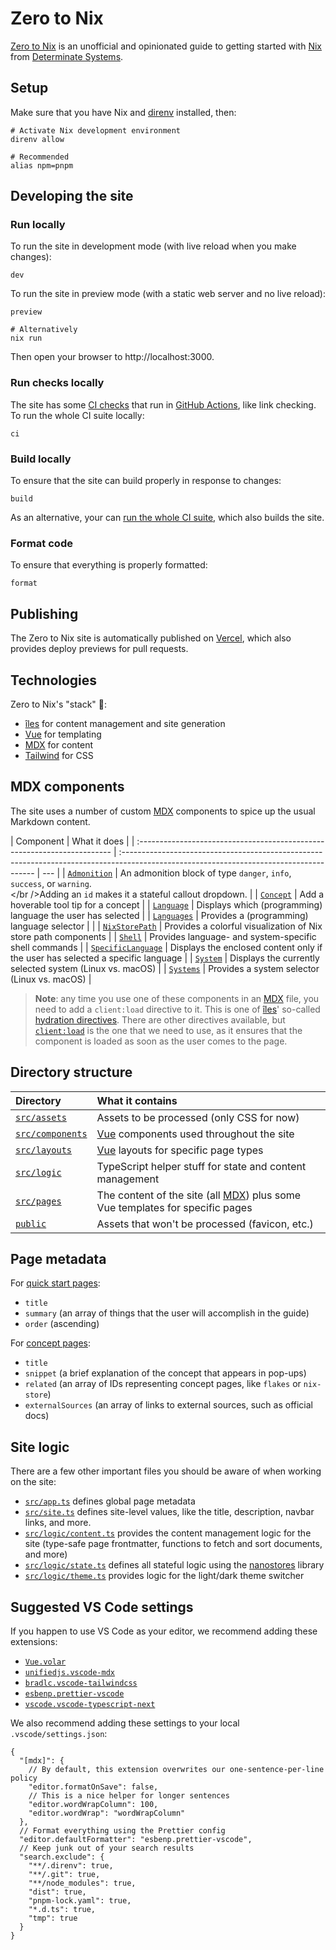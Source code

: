 # Zero to Nix

[Zero to Nix][site] is an unofficial and opinionated guide to getting started with [Nix] from [Determinate Systems][detsys].

## Setup

Make sure that you have Nix and [direnv] installed, then:

```shell
# Activate Nix development environment
direnv allow

# Recommended
alias npm=pnpm
```

## Developing the site

### Run locally

To run the site in development mode (with live reload when you make changes):

```shell
dev
```

To run the site in preview mode (with a static web server and no live reload):

```shell
preview

# Alternatively
nix run
```

Then open your browser to http://localhost:3000.

### Run checks locally

The site has some [CI checks][ci] that run in [GitHub Actions][gha], like link checking.
To run the whole CI suite locally:

```shell
ci
```

### Build locally

To ensure that the site can build properly in response to changes:

```shell
build
```

As an alternative, your can [run the whole CI suite](#run-checks-locally), which also builds the site.

### Format code

To ensure that everything is properly formatted:

```shell
format
```

## Publishing

The Zero to Nix site is automatically published on [Vercel], which also provides deploy previews for pull requests.

## Technologies

Zero to Nix's "stack" 🥞:

- [îles][iles] for content management and site generation
- [Vue] for templating
- [MDX] for content
- [Tailwind] for CSS

## MDX components

The site uses a number of custom [MDX] components to spice up the usual Markdown content.

| Component                                                                | What it does                                                                                                                            |
| :----------------------------------------------------------------------- | :-------------------------------------------------------------------------------------------------------------------------------------- | --- |
| [`Admonition`](./src/components/mdx/Admonition.vue)                      | An admonition block of type `danger`, `info`, `success`, or `warning`.<br /></br />Adding an `id` makes it a stateful callout dropdown. |
| [`Concept`](./src/components/mdx/concepts/Concept.vue)                   | Add a hoverable tool tip for a concept                                                                                                  |
| [`Language`](./src/components/mdx/stateful/Language.vue)                 | Displays which (programming) language the user has selected                                                                             |
| [`Languages`](./src/components/mdx/stateful/Languages.vue)               | Provides a (programming) language selector                                                                                              |     |
| [`NixStorePath`](./src/components/concepts/NixStorePath.vue)             | Provides a colorful visualization of Nix store path components                                                                          |
| [`Shell`](./src/components/code/Shell.vue)                               | Provides language- and system-specific shell commands                                                                                   |
| [`SpecificLanguage`](./src/components/mdx/stateful/SpecificLanguage.vue) | Displays the enclosed content only if the user has selected a specific language                                                         |
| [`System`](./src/components/mdx/stateful/System.vue)                     | Displays the currently selected system (Linux vs. macOS)                                                                                |
| [`Systems`](./src/components/stateful/Systems.vue)                       | Provides a system selector (Linux vs. macOS)                                                                                            |

> **Note**: any time you use one of these components in an [MDX] file, you need to add a `client:load` directive to it.
> This is one of [îles][iles]' so-called [hydration directives][hydration].
> There are other directives available, but [`client:load`][client-load] is the one that we need to use, as it ensures that the component is loaded as soon as the user comes to the page.

## Directory structure

| Directory                             | What it contains                                                               |
| :------------------------------------ | :----------------------------------------------------------------------------- |
| [`src/assets`](./src/assets/)         | Assets to be processed (only CSS for now)                                      |
| [`src/components`](./src/components/) | [Vue] components used throughout the site                                      |
| [`src/layouts`](./src/layouts/)       | [Vue] layouts for specific page types                                          |
| [`src/logic`](./src/logic/)           | TypeScript helper stuff for state and content management                       |
| [`src/pages`](./src/pages/)           | The content of the site (all [MDX]) plus some Vue templates for specific pages |
| [`public`](./public/)                 | Assets that won't be processed (favicon, etc.)                                 |

## Page metadata

For [quick start pages](./src/pages/start/):

- `title`
- `summary` (an array of things that the user will accomplish in the guide)
- `order` (ascending)

For [concept pages](./src/pages/concepts/):

- `title`
- `snippet` (a brief explanation of the concept that appears in pop-ups)
- `related` (an array of IDs representing concept pages, like `flakes` or `nix-store`)
- `externalSources` (an array of links to external sources, such as official docs)

## Site logic

There are a few other important files you should be aware of when working on the site:

- [`src/app.ts`](./src/app.ts) defines global page metadata
- [`src/site.ts`](./src/site.ts) defines site-level values, like the title, description, navbar links, and more.
- [`src/logic/content.ts`](./src/logic/content.ts) provides the content management logic for the site (type-safe page frontmatter, functions to fetch and sort documents, and more)
- [`src/logic/state.ts`](./src/logic/state.ts) defines all stateful logic using the [nanostores] library
- [`src/logic/theme.ts`](./src/logic/theme.ts) provides logic for the light/dark theme switcher

## Suggested VS Code settings

If you happen to use VS Code as your editor, we recommend adding these extensions:

- [`Vue.volar`][vsc-vue]
- [`unifiedjs.vscode-mdx`][vsc-mdx]
- [`bradlc.vscode-tailwindcss`][vsc-tailwind]
- [`esbenp.prettier-vscode`][vsc-prettier]
- [`vscode.vscode-typescript-next`][vsc-tsc]

We also recommend adding these settings to your local `.vscode/settings.json`:

```jsonc
{
  "[mdx]": {
    // By default, this extension overwrites our one-sentence-per-line policy
    "editor.formatOnSave": false,
    // This is a nice helper for longer sentences
    "editor.wordWrapColumn": 100,
    "editor.wordWrap": "wordWrapColumn"
  },
  // Format everything using the Prettier config
  "editor.defaultFormatter": "esbenp.prettier-vscode",
  // Keep junk out of your search results
  "search.exclude": {
    "**/.direnv": true,
    "**/.git": true,
    "**/node_modules": true,
    "dist": true,
    "pnpm-lock.yaml": true,
    "*.d.ts": true,
    "tmp": true
  }
}
```

[ci]: ./.github/workflows/test.yml
[client-load]: https://iles.pages.dev/guide/hydration#clientload
[detsys]: https://determinate.systems
[direnv]: https://direnv.net
[gha]: https://github.com/features/actions
[hydration]: https://iles.pages.dev/guide/hydration#hydration-directives
[iles]: https://github.com/elMassimo/iles
[mdx]: https://mdxjs.com
[nanostores]: https://github.com/nanostores/nanostores
[nix]: https://nixos.org
[site]: https://zero-to-nix.vercel.app
[tailwind]: https://tailwindcss.com
[vercel]: https://vercel.com
[vsc-mdx]: https://marketplace.visualstudio.com/items?itemName=unifiedjs.vscode-mdx
[vsc-prettier]: https://marketplace.visualstudio.com/items?itemName=esbenp.prettier-vscode
[vsc-tailwind]: https://marketplace.visualstudio.com/items?itemName=bradlc.vscode-tailwindcss
[vsc-tsc]: https://marketplace.visualstudio.com/items?itemName=ms-vscode.vscode-typescript-next
[vsc-vue]: https://marketplace.visualstudio.com/items?itemName=Vue.volar
[vue]: https://vuejs.org
